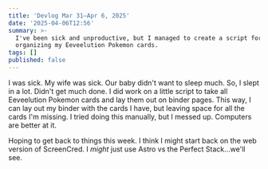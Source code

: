 ```yaml
---
title: 'Devlog Mar 31–Apr 6, 2025'
date: '2025-04-06T12:56'
summary: >-
  I've been sick and unproductive, but I managed to create a script for
  organizing my Eeveelution Pokemon cards.
tags: []
published: false
---
```

I was sick. My wife was sick. Our baby didn't want to sleep much. So, I slept in a lot. Didn't get much done. I did work on a little script to take all Eeveelution Pokemon cards and lay them out on binder pages. This way, I can lay out my binder with the cards I have, but leaving space for all the cards I'm missing. I tried doing this manually, but I messed up. Computers are better at it.

Hoping to get back to things this week. I think I might start back on the web version of ScreenCred. I _might_ just use Astro vs the Perfect Stack...we'll see.
